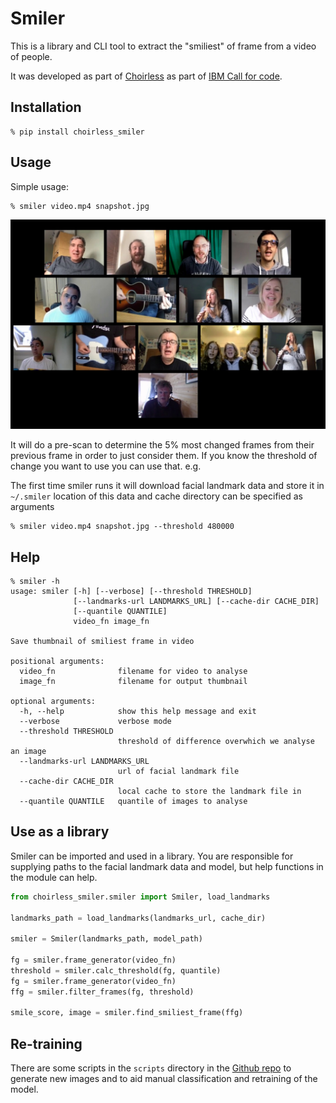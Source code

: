 # Smiler

This is a library and CLI tool to extract the "smiliest" of frame from a video of people.

It was developed as part of [Choirless](https://github.com/choirless) as part of
[IBM Call for code](https://callforcode.org).

## Installation

```
% pip install choirless_smiler
```

## Usage

Simple usage:
```
% smiler video.mp4 snapshot.jpg
```

![Output image of people singing](https://raw.githubusercontent.com/Choirless/smiler/master/_imgs/output.jpg "Snapshot of singers")

It will do a pre-scan to determine the 5% most changed frames from their previous frame
in order to just consider them. If you know the threshold of change you want to use you
can use that. e.g.

The first time smiler runs it will download facial landmark data and store it in `~/.smiler`
location of this data and cache directory can be specified as arguments

```
% smiler video.mp4 snapshot.jpg --threshold 480000
```

## Help

```
% smiler -h
usage: smiler [-h] [--verbose] [--threshold THRESHOLD]
              [--landmarks-url LANDMARKS_URL] [--cache-dir CACHE_DIR]
              [--quantile QUANTILE]
              video_fn image_fn

Save thumbnail of smiliest frame in video

positional arguments:
  video_fn              filename for video to analyse
  image_fn              filename for output thumbnail

optional arguments:
  -h, --help            show this help message and exit
  --verbose             verbose mode
  --threshold THRESHOLD
                        threshold of difference overwhich we analyse an image
  --landmarks-url LANDMARKS_URL
                        url of facial landmark file
  --cache-dir CACHE_DIR
                        local cache to store the landmark file in
  --quantile QUANTILE   quantile of images to analyse
```

## Use as a library
Smiler can be imported and used in a library. You are responsible
for supplying paths to the facial landmark data and model, but
help functions in the module can help.

```python
from choirless_smiler.smiler import Smiler, load_landmarks

landmarks_path = load_landmarks(landmarks_url, cache_dir)

smiler = Smiler(landmarks_path, model_path)

fg = smiler.frame_generator(video_fn)
threshold = smiler.calc_threshold(fg, quantile)
fg = smiler.frame_generator(video_fn)
ffg = smiler.filter_frames(fg, threshold)

smile_score, image = smiler.find_smiliest_frame(ffg)
```

## Re-training

There are some scripts in the `scripts` directory in the
[Github repo](https://github.com/choirless/smiler)
to generate new images and to aid manual classification
and retraining of the model.

